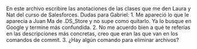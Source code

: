 En este archivo escribire las anotaciones de las clases que me den Laura y Nat del curso de Salesforces. 
Dudas para Gabriel: 
    1. Me apareció lo que le aparecía a Juan Ma de .DS_Store y no supe como quitarlo. Ya lo busque en Google y termine más confundida. 
    2. No me acuerdo bien a qué te referías en las descripciones más concretas, creo que eran las que van en los comandos de commit. 
    3. ¿Hay algún comando para eliminar archivos? 
    
